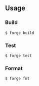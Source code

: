 ## Usage

### Build

```shell
$ forge build
```

### Test

```shell
$ forge test
```

### Format

```shell
$ forge fmt
```

